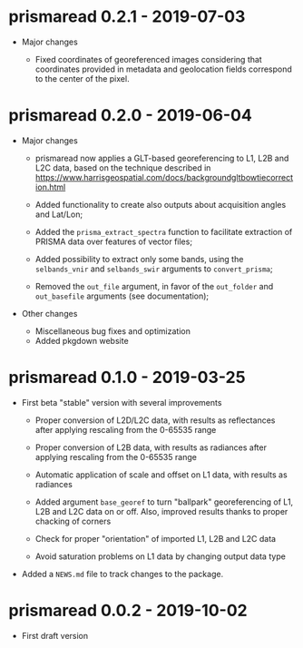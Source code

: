 # prismaread 0.2.1 - 2019-07-03

* Major changes

    - Fixed coordinates of georeferenced images considering that coordinates 
      provided in metadata and geolocation fields correspond to the center of the
      pixel. 
      
# prismaread 0.2.0 - 2019-06-04

* Major changes

    - prismaread now applies a GLT-based georeferencing to L1, L2B and L2C data, 
      based on the technique described in https://www.harrisgeospatial.com/docs/backgroundgltbowtiecorrection.html
      
    - Added functionality to create also outputs about acquisition angles and Lat/Lon;
    
    - Added the `prisma_extract_spectra` function to facilitate extraction of PRISMA
      data over features of vector files;
      
    - Added possibility to extract only some bands, using the `selbands_vnir` and 
      `selbands_swir` arguments to `convert_prisma`;
      
    - Removed the `out_file` argument, in favor of the `out_folder` and `out_basefile`
      arguments (see documentation); 
      
* Other changes

    - Miscellaneous bug fixes and optimization
    - Added pkgdown website

# prismaread 0.1.0 - 2019-03-25

* First beta "stable" version with several improvements

    - Proper conversion of L2D/L2C data, with results as reflectances after applying
      rescaling from the 0-65535 range
      
    - Proper conversion of L2B data, with results as radiances after applying
      rescaling from the 0-65535 range
      
    - Automatic application of scale and offset on L1 data, with results as radiances
    
    - Added argument `base_georef` to turn "ballpark" georeferencing of
      L1, L2B and L2C data on or off. Also, improved results thanks to proper chacking
      of corners
      
    - Check for proper "orientation" of imported L1, L2B and L2C data
    
    - Avoid saturation problems on L1 data by changing output data type

* Added a `NEWS.md` file to track changes to the package.

# prismaread 0.0.2 - 2019-10-02

*  First draft version


